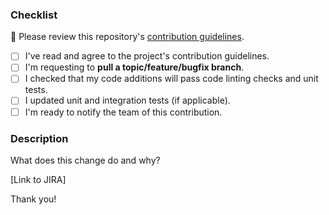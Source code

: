 ### Checklist
🚨 Please review this repository's [contribution guidelines](../CONTRIBUTING.md).

- [ ] I've read and agree to the project's contribution guidelines.
- [ ] I'm requesting to **pull a topic/feature/bugfix branch**.
- [ ] I checked that my code additions will pass code linting checks and unit tests.
- [ ] I updated unit and integration tests (if applicable).
- [ ] I'm ready to notify the team of this contribution.

### Description
What does this change do and why?

[Link to JIRA]

Thank you!